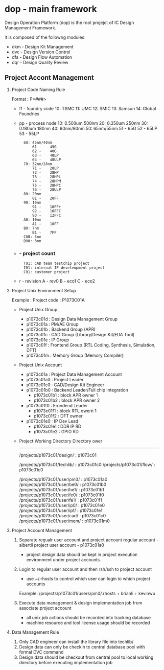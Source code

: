 # dop - main framework
Design Operation Platform (dop) is the root projejct of IC Design Management Framework.

It is composed of the followng modules:
* dkm - Design Kit Management
* dvc - Design Version Control
* dfa - Design Flow Automation
* dqr - Design Quality Review

## Project Accont Management

1) Project Code Naming Rule

	Format : P<ff><ppp><###><r>

	* ff - foundry code
			10: TSMC
			11: UMC
			12: SMIC
			13: Samsun
			14: Global Foundries

	* pp - process node
			10: 0.500um	500nm
			20: 0.350um	250nm
			30: 0.180um	180nm
			40: 90nm/80nm
			50: 65nm/55nm
				51 -	65G
				52 -	65LP
				53 -	55LP

			60: 45nm/40nm
				61 -	45G
				62 -	40G
				63 -	40LP
				64 -	40ULP
			70: 32nm/28nm
				71 -	28LP
				72 -	28HP
				73 -	28HPL
				74 -	28HPM
				75 -	28HPC
				76 -	28ULP
			80: 20nm
				81 -	20FF
			90: 16nm
				91 -	16FF+
				92 -	16FFC
				93 -	12FFC
			A0: 10nm
				A1 -	10FF
			B0: 7nm
				B1 -	7FF
			C00: 5nm
			D00: 3nm

	* ### - project count
			T01: CAD team testchip project
			I01: internal IP develeopment project
			C01: customer project

	* r   - revision
			A - rev0
			B - eco1
			C - eco2 


2) Project Unix Environment Setup 

	Example : 
	Project code : P1073C01A 

	- Project Unix Group
		- p1073c01d : Design Data Management Group
		- p1073c01a : PM/AE Group 
		- p1073c01b : Backend Group (APR)
		- p1073c01c : CAD Group (Library/Design Kit/EDA Tool)
		- p1073c01e : IP Group
		- p1073c01f : Frontend Group (RTL Coding, Synthesis, Simulation, DFT)
		- p1073c01m : Memory Group (Memory Compiler)

	- Project Unix Account
		- p1073c01a : Project Data Management Account
		- p1073c01a0 : Project Leader
		- p1073c01c0 : CAD/Design Kit Engineer
		- p1073c01b0 : Backend Leader/Full chip integration
			- p1073c01b1 : block APR owner 1
			- p1073c01b2 : block APR owner 2
		- p1073c01f0 : Frondend Leader
			- p1073c01f1 : block RTL owern 1 
			- p1073c01f2 : DFT owner
		- p1073c01e0 : IP Dev Lead
			- p1073c01e1 : DDR IP RD
			- p1073c01e2 : GPIO RD

	- Project Working Directory
		Directory				  ower
		-------------------------------		----------
		/projects/p1073c01/design/		: p1073c01


		/projects/p1073c01/techlib/		: p1073c01c0
		/projects/p1073c01/flow/		: p1073c01c0
	
		/projects/p1073c01/user/pm0/		: p1073c01a0
		/projects/p1073c01/user/be0/		: p1073c01b0
		/projects/p1073c01/user/be1/		: p1073c01b1
		/projects/p1073c01/user/fe0/		: p1073c01f0
		/projects/p1073c01/user/fe1/		: p1073c01f1
		/projects/p1073c01/user/ip0/		: p1073c01e0
		/projects/p1073c01/user/ip1/		: p1073c01e1
		/projects/p1073c01/user/cad/		: p1073c01c0
		/projects/p1073c01/user/mem/		: p1073c01m0
 


3) Project Account Management

	1. Separate regualr user account and project account
		regular account - albertli
		project user account - p1073c01a0

		* project design data should be kept in project execution environment under project accounts.

		
	2. Login to regular user account and then rsh/ssh to project account

		* use ~/.rhosts to control which user can login to which project accounts
	
		Example: 
			/projects/p1073c01/users/pm0/.rhosts
			+ brianli
			+ kevinwu

	3. Execute data management & design implementation job from associate project account

		* all unix job actions should be recorded into tracking database
		* machine resource and tool license usage should be recorded  
		
4) Data Management Rule

	1) Only CAD engineer can install the library file into techlib/
	2) Design data can only be checkin to central database pool with formal DVC command 
	3) Design data should be checkout from central pool to local working directory before executing implementation job

